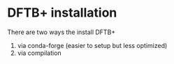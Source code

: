 # DFTB+ installation

There are two ways the install DFTB+

1. via conda-forge (easier to setup but less optimized)
2. via compilation











<!-- 


## Using available Quantum Espresso

A compiled and optimized quantum espresso is already made so you just need to use it. To use it:

### Add the custom modules to ~/.bashrc
```bash
echo "module use --append /home/krojas/share/modulefiles" >> ~/.bashrc

# Refresh environment
source ~/.bashrc
```

### Activate the environment
```bash
module load qe/7.0
```

-----

## Compiling from source files

If you wish to compile your own or a different version of Quantum Espresso, the following procedure is the recipe for the compiled Quantum Espresso discussed above. 

:::{note}
The compiled Quantum Espresso is okay to use in most general calculations
:::

### Download the source files

The source file releases can be found in [QE Releases](https://gitlab.com/QEF/q-e/-/tags). In this specific tutorial, we use the [QE 7.0 Release](https://gitlab.com/QEF/q-e/-/releases/qe-7.0)

```bash
# Download
wget https://gitlab.com/QEF/q-e/-/archive/qe-7.0/q-e-qe-7.0.tar.gz
# Extract
tar zxvf q-e-qe-7.0.tar.gz
```

### Activate compiler environment

We need to activate the required depdendency modules.

```bash
module load cmake/3.18.3
module load intel/2020.2.254
module load intelmpi/2020.2.254
module load python/3.8
module load libxc/5.2.2
module load git/2.17
```

### Build and install

Follow the following commands:

```bash
# Initialize build directory
mkdir q-e-qe-7.0/_build
cd q-e-qe-7.0/_build

# Build
cmake \
    -DQE_ENABLE_MPI=ON \
    -DQE_ENABLE_TEST=ON \
    -DQE_ENABLE_SCALAPACK=ON \
    -DQE_FFTW_VENDOR=Intel_DFTI \
    -DCMAKE_C_COMPILER=mpiicc \
    -DCMAKE_Fortran_COMPILER=mpiifort \
    -DCMAKE_INSTALL_PREFIX=../_install \
    -DQE_ENABLE_LIBXC=ON \
    ../

# Compile
make -j8

# Install
make install
```

### Add to PATH

Add the compiled executables (fancy way to say "program") to the PATH so it can be discovered by the system

```{note}
Replace `<full-QE-directory-path>` with the full path of your quantum espresso directory.
```

```bash
echo 'export PATH=<full-QE-directory-path>/q-e-qe-7.0/_install/bin:$PATH' >> ~/.bashrc

source ~/.bashrc
```



 -->
